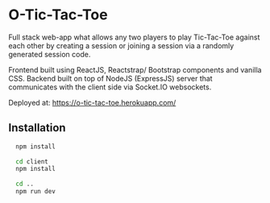 # O-Tic-Tac-Toe

  Full stack web-app what allows any two players to play Tic-Tac-Toe against each other by creating a session or joining a session via a randomly
 generated session code. 
 
  Frontend built using ReactJS, Reactstrap/ Bootstrap components and vanilla CSS. Backend built on top of NodeJS (ExpressJS) server that communicates
 with the client side via Socket.IO websockets.
 
  Deployed at: https://o-tic-tac-toe.herokuapp.com/


## Installation

```bash
  npm install
  
  cd client
  npm install
  
  cd ..
  npm run dev
```
    